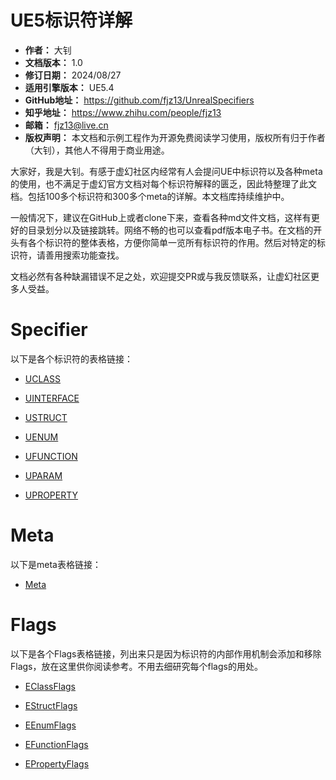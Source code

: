 # UE5标识符详解

- **作者：** 大钊
- **文档版本：** 1.0
- **修订日期：** 2024/08/27
- **适用引擎版本：** UE5.4
- **GitHub地址：** https://github.com/fjz13/UnrealSpecifiers
- **知乎地址：** https://www.zhihu.com/people/fjz13
- **邮箱：** fjz13@live.cn
- **版权声明：** 本文档和示例工程作为开源免费阅读学习使用，版权所有归于作者（大钊），其他人不得用于商业用途。

大家好，我是大钊。有感于虚幻社区内经常有人会提问UE中标识符以及各种meta的使用，也不满足于虚幻官方文档对每个标识符解释的匮乏，因此特整理了此文档。包括100多个标识符和300多个meta的详解。本文档库持续维护中。

一般情况下，建议在GitHub上或者clone下来，查看各种md文件文档，这样有更好的目录划分以及链接跳转。网络不畅的也可以查看pdf版本电子书。在文档的开头有各个标识符的整体表格，方便你简单一览所有标识符的作用。然后对特定的标识符，请善用搜索功能查找。

文档必然有各种缺漏错误不足之处，欢迎提交PR或与我反馈联系，让虚幻社区更多人受益。

# Specifier

以下是各个标识符的表格链接：

- [UCLASS](Specifier/UCLASS.md)
- [UINTERFACE](Specifier/UINTERFACE.md)

- [USTRUCT](Specifier/USTRUCT.md)

- [UENUM](Specifier/UENUM.md)
- [UFUNCTION](Specifier/UFUNCTION.md)

- [UPARAM](Specifier/UPARAM.md)

- [UPROPERTY](Specifier/UPROPERTY.md)

# Meta

以下是meta表格链接：

- [Meta](Meta/Meta.md)

# Flags

以下是各个Flags表格链接，列出来只是因为标识符的内部作用机制会添加和移除Flags，放在这里供你阅读参考。不用去细研究每个flags的用处。

- [EClassFlags](Flags/EClassFlags.md)

- [EStructFlags](Flags/EStructFlags.md)

- [EEnumFlags](Flags/EEnumFlags.md)

- [EFunctionFlags](Flags/EFunctionFlags.md)

- [EPropertyFlags](Flags/EPropertyFlags.md)
